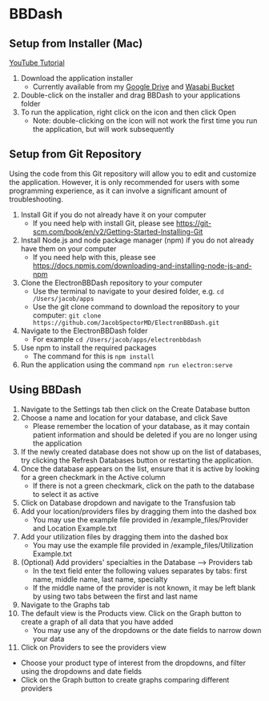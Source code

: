 # BBDash

## Setup from Installer (Mac)
[YouTube Tutorial](https://youtu.be/ZyG_Jb_RI34)

1. Download the application installer
   - Currently available from my [Google Drive](https://drive.google.com/file/d/1brE5YMc6jHl6BH_wnivJit4JNVaXXfZk/view?usp=sharing) and 
   [Wasabi Bucket](https://s3.us-west-1.wasabisys.com/jacobspectormd/BBDash-2.1.0.dmg)
2. Double-click on the installer and drag BBDash to your applications folder
3. To run the application, right click on the icon and then click Open 
   - Note: double-clicking on the icon will not work the first time you run the application, but will
   work subsequently
     

## Setup from Git Repository
Using the code from this Git repository will allow you to edit and customize the application. However, it is only
recommended for users with some programming experience, as it can involve a significant
amount of troubleshooting.

1. Install Git if you do not already have it on your computer
    - If you need help with install Git, please see https://git-scm.com/book/en/v2/Getting-Started-Installing-Git
2. Install Node.js and node package manager (npm) if you do not already have them on your computer
   - If you need help with this, please see https://docs.npmjs.com/downloading-and-installing-node-js-and-npm
3. Clone the ElectronBBDash repository to your computer
    - Use the terminal to navigate to your desired folder, e.g.
    ```cd /Users/jacob/apps```
    - Use the git clone command to download the repository to your computer: ```git clone https://github.com/JacobSpectorMD/ElectronBBDash.git```
4. Navigate to the ElectronBBDash folder
    - For example ```cd /Users/jacob/apps/electronbbdash```
5. Use npm to install the required packages
    - The command for this is ```npm install```
6. Run the application using the command ```npm run electron:serve```


## Using BBDash
1. Navigate to the Settings tab then click on the Create Database button
2. Choose a name and location for your database, and click Save
   - Please remember the location of your database, as it may contain patient information and should be deleted if you 
   are no longer using the application
3. If the newly created database does not show up on the list of databases, try clicking the Refresh Databases
button or restarting the application. 
4. Once the database appears on the list, ensure that it is active by looking for a green checkmark in the Active column
   - If there is not a green checkmark, click on the path to the database to select it as active
5. Click on Database dropdown and navigate to the Transfusion tab
6. Add your location/providers files by dragging them into the dashed box
   - You may use the example file provided in /example_files/Provider and Location Example.txt
7. Add your utilization files by dragging them into the dashed box
   - You may use the example file provided in /example_files/Utilization Example.txt
8. (Optional) Add providers' specialties in the Database --> Providers tab
   - In the text field enter the following values separates by tabs: first name, middle name, last name, specialty
   - If the middle name of the provider is not known, it may be left blank by using two tabs between the first and last name
8. Navigate to the Graphs tab
9. The default view is the Products view. Click on the Graph button to create a graph of all data that you have added
   - You may use any of the dropdowns or the date fields to narrow down your data
10. Click on Providers to see the providers view 
   - Choose your product type of interest from the dropdowns, and filter using the dropdowns and date fields
   - Click on the Graph button to create graphs comparing different providers
